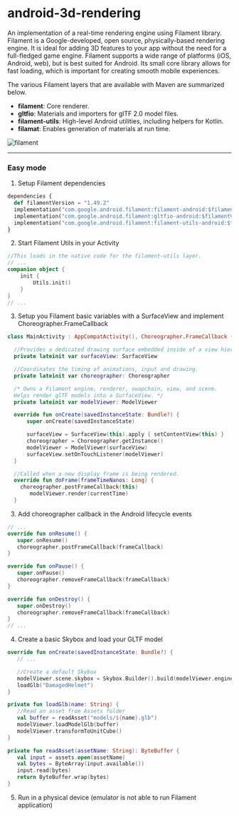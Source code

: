 # android-3d-rendering
An implementation of a real-time rendering engine using Filament library. Filament is a Google-developed, open source, physically-based rendering engine. It is ideal for adding 3D features to your app without the need for a full-fledged game engine. Filament supports a wide range of platforms (iOS, Android, web), but is best suited for Android. Its small core library allows for fast loading, which is important for creating smooth mobile experiences.

The various Filament layers that are available with Maven are summarized below.

- **filament**: Core renderer.
- **gltfio**: Materials and importers for glTF 2.0 model files.
- **filament-utils**: High-level Android utilities, including helpers for Kotlin.
- **filamat**: Enables generation of materials at run time.

![filament](https://github.com/VoidHash/android-3d-rendering/assets/8929413/4f84ad57-2a04-4e3e-bc93-9256bf5b69a8)

---

### Easy mode

1. Setup Filament dependencies
```python
dependencies {  
  def filamentVersion = "1.49.2"  
  implementation("com.google.android.filament:filament-android:$filamentVersion")
  implementation("com.google.android.filament:gltfio-android:$filamentVersion")
  implementation("com.google.android.filament:filament-utils-android:$filamentVersion")
}
```

2. Start Filament Utils in your Activity
```kotlin
//This loads in the native code for the filament-utils layer.
// ...
companion object {
    init {
        Utils.init()
    }
}
// ...
```

3. Setup you Filament basic variables with a SurfaceView and implement Choreographer.FrameCallback
```kotlin
class MainActivity : AppCompatActivity(), Choreographer.FrameCallback {

  //Provides a dedicated drawing surface embedded inside of a view hierarchy.
  private lateinit var surfaceView: SurfaceView

  //Coordinates the timing of animations, input and drawing.
  private lateinit var choreographer: Choreographer

  /* Owns a Filament engine, renderer, swapchain, view, and scene.
  Helps render glTF models into a SurfaceView. */
  private lateinit var modelViewer: ModelViewer

  override fun onCreate(savedInstanceState: Bundle?) {
      super.onCreate(savedInstanceState)

      surfaceView = SurfaceView(this).apply { setContentView(this) }
      choreographer = Choreographer.getInstance()
      modelViewer = ModelViewer(surfaceView)
      surfaceView.setOnTouchListener(modelViewer)
  }

  //Called when a new display frame is being rendered.
  override fun doFrame(frameTimeNanos: Long) {
    choreographer.postFrameCallback(this)
       modelViewer.render(currentTime)
  }
```

3. Add choreographer callback in the Android lifecycle events
```kotlin
// ...
override fun onResume() {
   super.onResume()
   choreographer.postFrameCallback(frameCallback)
}

override fun onPause() {
   super.onPause()
   choreographer.removeFrameCallback(frameCallback)
}

override fun onDestroy() {
   super.onDestroy()
   choreographer.removeFrameCallback(frameCallback)
}
// ...
```

4. Create a basic Skybox and load your GLTF model
```kotlin
override fun onCreate(savedInstanceState: Bundle?) {
   // ...

   //Create a default Skybox
   modelViewer.scene.skybox = Skybox.Builder().build(modelViewer.engine)
   loadGlb("DamagedHelmet")
}

private fun loadGlb(name: String) {
   //Read an asset from Assets folder
   val buffer = readAsset("models/${name}.glb")
   modelViewer.loadModelGlb(buffer)
   modelViewer.transformToUnitCube()
}

private fun readAsset(assetName: String): ByteBuffer {
   val input = assets.open(assetName)
   val bytes = ByteArray(input.available())
   input.read(bytes)
   return ByteBuffer.wrap(bytes)
}
```

5. Run in a physical device (emulator is not able to run Filament application)



